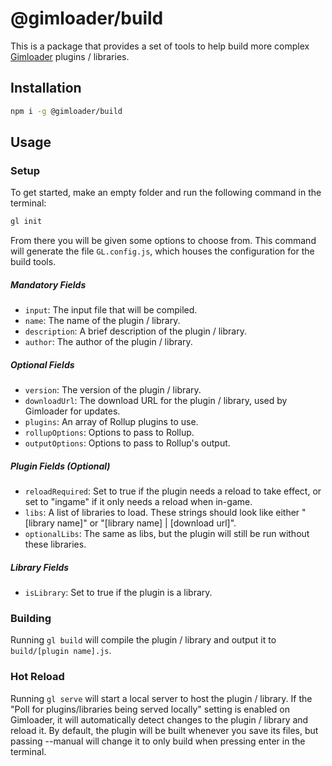 # @gimloader/build

This is a package that provides a set of tools to help build more complex [Gimloader](https://github.com/TheLazySquid/Gimloader) plugins / libraries.

## Installation

```bash
npm i -g @gimloader/build
```

## Usage

### Setup

To get started, make an empty folder and run the following command in the terminal:

```bash
gl init
```

From there you will be given some options to choose from. This command will generate the file `GL.config.js`, which houses the configuration for the build tools.

##### Mandatory Fields
- `input`: The input file that will be compiled.
- `name`: The name of the plugin / library.
- `description`: A brief description of the plugin / library.
- `author`: The author of the plugin / library.

##### Optional Fields
- `version`: The version of the plugin / library.
- `downloadUrl`: The download URL for the plugin / library, used by Gimloader for updates.
- `plugins`: An array of Rollup plugins to use.
- `rollupOptions`: Options to pass to Rollup.
- `outputOptions`: Options to pass to Rollup's output.

##### Plugin Fields (Optional)
- `reloadRequired`: Set to true if the plugin needs a reload to take effect, or set to "ingame" if it only needs a reload when in-game.
- `libs`: A list of libraries to load. These strings should look like either "[library name]" or "[library name] | [download url]".
- `optionalLibs`: The same as libs, but the plugin will still be run without these libraries.

##### Library Fields
- `isLibrary`: Set to true if the plugin is a library.

### Building

Running `gl build` will compile the plugin / library and output it to `build/[plugin name].js`.

### Hot Reload

Running `gl serve` will start a local server to host the plugin / library. If the "Poll for plugins/libraries being served locally" setting is enabled on Gimloader, it will automatically detect changes to the plugin / library and reload it. By default, the plugin will be built whenever you save its files, but passing --manual will change it to only build when pressing enter in the terminal.
